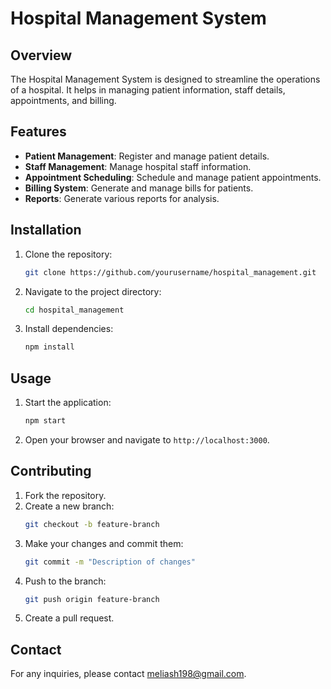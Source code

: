 # Hospital Management System

## Overview
The Hospital Management System is designed to streamline the operations of a hospital. It helps in managing patient information, staff details, appointments, and billing.
 
## Features
- **Patient Management**: Register and manage patient details.
- **Staff Management**: Manage hospital staff information.
- **Appointment Scheduling**: Schedule and manage patient appointments.  
- **Billing System**: Generate and manage bills for patients.
- **Reports**: Generate various reports for analysis.

## Installation
1. Clone the repository:
    ```bash
    git clone https://github.com/yourusername/hospital_management.git
    ```
2. Navigate to the project directory:
    ```bash
    cd hospital_management
    ```
3. Install dependencies:
    ```bash
    npm install
    ```

## Usage
1. Start the application:
    ```bash
    npm start
    ```
2. Open your browser and navigate to `http://localhost:3000`.

## Contributing
1. Fork the repository.
2. Create a new branch:
    ```bash
    git checkout -b feature-branch
    ```
3. Make your changes and commit them:
    ```bash
    git commit -m "Description of changes"
    ```
4. Push to the branch:
    ```bash
    git push origin feature-branch
    ```
5. Create a pull request.


## Contact
For any inquiries, please contact [meliash198@gmail.com](mailto:meliash198@gmail.com).
